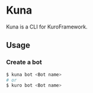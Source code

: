 # Kuna

Kuna is a CLI for KuroFramework.

## Usage

### Create a bot

```bash
$ kuna bot <Bot name>
# or
$ kuro bot <Bot name>
```
